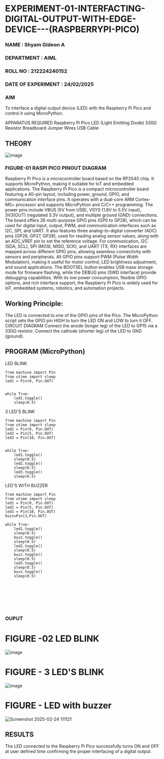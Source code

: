 # EXPERIMENT-01-INTERFACTING-DIGITAL-OUTPUT-WITH-EDGE-DEVICE---(RASPBERRYPI-PICO)
### NAME : Shyam Gideon A
### DEPARTMENT : AIML
### ROLL NO : 212224240152
### DATE OF EXPERIMENT : 24/02/2025

### AIM
To interface a digital output device (LED) with the Raspberry Pi Pico and control it using MicroPython.

APPARATUS REQUIRED
Raspberry Pi Pico
LED (Light Emitting Diode)
330Ω Resistor
Breadboard
Jumper Wires
USB Cable
 ## THEORY

 ![image](https://github.com/user-attachments/assets/abeabf63-f321-471e-a991-3adaa9043a8b)

 
 
 
 
 ### FIGURE-01 RASPI PICO PINOUT DIAGRAM 



 Raspberry Pi Pico is a microcontroller board based on the RP2040 chip. It supports MicroPython, making it suitable for IoT and embedded applications.
The Raspberry Pi Pico is a compact microcontroller board featuring a 40-pin layout, including power, ground, GPIO, and communication interface pins. It operates with a dual-core ARM Cortex-M0+ processor and supports MicroPython and C/C++ programming. The power pins include VBUS (5V from USB), VSYS (1.8V to 5.5V input), 3V3(OUT) (regulated 3.3V output), and multiple ground (GND) connections. The board offers 26 multi-purpose GPIO pins (GP0 to GP28), which can be used for digital input, output, PWM, and communication interfaces such as I2C, SPI, and UART. It also features three analog-to-digital converter (ADC) pins (GP26, GP27, GP28), used for reading analog sensor values, along with an ADC_VREF pin to set the reference voltage. For communication, I2C (SDA, SCL), SPI (MOSI, MISO, SCK), and UART (TX, RX) interfaces are mapped across different GPIO pins, allowing seamless connectivity with sensors and peripherals. All GPIO pins support PWM (Pulse Width Modulation), making it useful for motor control, LED brightness adjustment, and sound applications. The BOOTSEL button enables USB mass storage mode for firmware flashing, while the DEBUG pins (SWD interface) provide debugging capabilities. With its low power consumption, flexible GPIO options, and rich interface support, the Raspberry Pi Pico is widely used for IoT, embedded systems, robotics, and automation projects.


## Working Principle:

The LED is connected to one of the GPIO pins of the Pico.
The MicroPython script sets the GPIO pin HIGH to turn the LED ON and LOW to turn it OFF.
CIRCUIT DIAGRAM
Connect the anode (longer leg) of the LED to GP15 via a 330Ω resistor.
Connect the cathode (shorter leg) of the LED to GND (ground).


## PROGRAM (MicroPython)
LED BLINK
```
from machine import Pin
from utime import sleep
led1 = Pin(0, Pin.OUT)


while True:
    led1.toggle()
    sleep(0.5)
```
3 LED'S BLINK
```
from machine import Pin
from utime import sleep
led1 = Pin(0, Pin.OUT)
led2 = Pin(5, Pin.OUT)
led3 = Pin(10, Pin.OUT)


while True:
    led1.toggle()
    sleep(0.5)
    led2.toggle()
    sleep(0.5)
    led3.toggle()
    sleep(0.5)
```

LED'S WITH BUZZER
```
from machine import Pin
from utime import sleep
led1 = Pin(0, Pin.OUT)
led2 = Pin(5, Pin.OUT)
led3 = Pin(10, Pin.OUT)
buzz=Pin(3,Pin.OUT)

while True:
    led1.toggle()
    sleep(0.5)
    buzz.toggle()
    sleep(0.5)
    led2.toggle()
    sleep(0.5)
    buzz.toggle()
    sleep(0.5)
    led3.toggle()
    sleep(0.5)
    buzz.toggle()
    sleep(0.5)


 



 
````

### OUPUT  



# FIGURE -02 LED BLINK
![image](https://github.com/user-attachments/assets/0e9f2eda-8c53-4dd1-9f4b-79d836554d20)



#  FIGURE - 3 LED'S BLINK
![image](https://github.com/user-attachments/assets/275ed9d5-c15c-48d6-9a06-fa1d7364e64a)



# FIGURE - LED with buzzer
![Screenshot 2025-02-24 111121](https://github.com/user-attachments/assets/bb02ec93-126d-4b71-ad26-7c0b110e542c)



 
## RESULTS
The LED connected to the Raspberry Pi Pico successfully turns ON and OFF at  user defined time  confirming the proper interfacing of a digital output.
